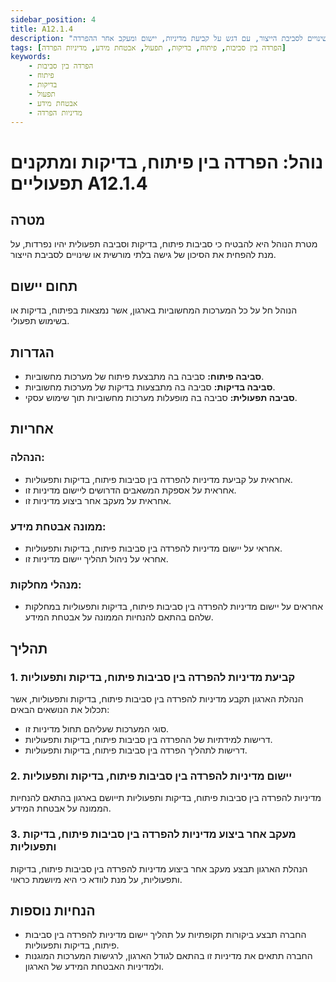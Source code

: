 ```yaml
---
sidebar_position: 4
title: A12.1.4
description: "נוהל להפרדה בין סביבות פיתוח, בדיקות ותפעוליות במערכות מחשוביות. הנוהל נועד להפחית את הסיכון של גישה בלתי מורשית או שינויים לסביבת הייצור, עם דגש על קביעת מדיניות, יישום ומעקב אחר ההפרדה."
tags: [הפרדה בין סביבות, פיתוח, בדיקות, תפעול, אבטחת מידע, מדיניות הפרדה]
keywords:
    - הפרדה בין סביבות
    - פיתוח
    - בדיקות
    - תפעול
    - אבטחת מידע
    - מדיניות הפרדה
---
```


# נוהל: הפרדה בין פיתוח, בדיקות ומתקנים תפעוליים A12.1.4
## מטרה
מטרת הנוהל היא להבטיח כי סביבות פיתוח, בדיקות וסביבה תפעולית יהיו נפרדות, על מנת להפחית את הסיכון של גישה בלתי מורשית או שינויים לסביבת הייצור.

## תחום יישום
הנוהל חל על כל המערכות המחשוביות בארגון, אשר נמצאות בפיתוח, בדיקות או בשימוש תפעולי.

## הגדרות
- **סביבה פיתוח:** סביבה בה מתבצעת פיתוח של מערכות מחשוביות.
- **סביבה בדיקות:** סביבה בה מתבצעות בדיקות של מערכות מחשוביות.
- **סביבה תפעולית:** סביבה בה מופעלות מערכות מחשוביות תוך שימוש עסקי.

## אחריות
### הנהלה:
- אחראית על קביעת מדיניות להפרדה בין סביבות פיתוח, בדיקות ותפעוליות.
- אחראית על אספקת המשאבים הדרושים ליישום מדיניות זו.
- אחראית על מעקב אחר ביצוע מדיניות זו.

### ממונה אבטחת מידע:
- אחראי על יישום מדיניות להפרדה בין סביבות פיתוח, בדיקות ותפעוליות.
- אחראי על ניהול תהליך יישום מדיניות זו.

### מנהלי מחלקות:
- אחראים על יישום מדיניות להפרדה בין סביבות פיתוח, בדיקות ותפעוליות במחלקות שלהם בהתאם להנחיות הממונה על אבטחת המידע.

## תהליך
### 1. קביעת מדיניות להפרדה בין סביבות פיתוח, בדיקות ותפעוליות
הנהלת הארגון תקבע מדיניות להפרדה בין סביבות פיתוח, בדיקות ותפעוליות, אשר תכלול את הנושאים הבאים:
- סוגי המערכות שעליהם תחול מדיניות זו.
- דרישות למידתיות של ההפרדה בין סביבות פיתוח, בדיקות ותפעוליות.
- דרישות לתהליך הפרדה בין סביבות פיתוח, בדיקות ותפעוליות.

### 2. יישום מדיניות להפרדה בין סביבות פיתוח, בדיקות ותפעוליות
מדיניות להפרדה בין סביבות פיתוח, בדיקות ותפעוליות תייושם בארגון בהתאם להנחיות הממונה על אבטחת המידע.

### 3. מעקב אחר ביצוע מדיניות להפרדה בין סביבות פיתוח, בדיקות ותפעוליות
הנהלת הארגון תבצע מעקב אחר ביצוע מדיניות להפרדה בין סביבות פיתוח, בדיקות ותפעוליות, על מנת לוודא כי היא מיושמת כראוי.

## הנחיות נוספות
- החברה תבצע ביקורות תקופתיות על תהליך יישום מדיניות להפרדה בין סביבות פיתוח, בדיקות ותפעוליות.
- החברה תתאים את מדיניות זו בהתאם לגודל הארגון, לרגישות המערכות המוגנות ולמדיניות האבטחת המידע של הארגון.